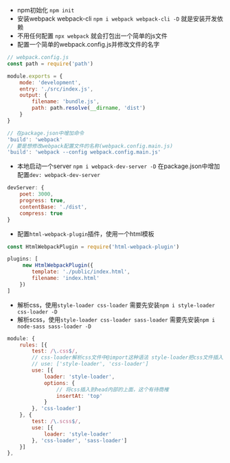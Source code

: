 - npm初始化 `npm init`
- 安装webpack webpack-cli `npm i webpack webpack-cli -D` 就是安装开发依赖
- 不用任何配置 `npx webpack` 就会打包出一个简单的js文件
- 配置一个简单的webpack.config.js并修改文件的名字
``` js
// webpack.config.js
const path = require('path')

module.exports = {
    mode: 'development',
    entry: './src/index.js',
    output: {
        filename: 'bundle.js',
        path: path.resolve(__dirname, 'dist')
    }
}

// 在package.json中增加命令
'build': 'webpack'
// 要是想修改webpack配置文件的名称(webpack.config.main.js)
'build': 'webpack --config webpack.config.main.js'
```

- 本地启动一个server `npm i webpack-dev-server -D` 在package.json中增加配置`dev: webpack-dev-server`
``` js
devServer: {
    poet: 3000,
    progress: true,
    contentBase: './dist',
    compress: true
}
```

- 配置`html-webpack-plugin`插件，使用一个html模板
``` js
const HtmlWebpackPlugin = require('html-webpack-plugin')

plugins: [
     new HtmlWebpackPlugin({
        template: './public/index.html',
        filename: 'index.html'
    })
]
```

- 解析css，使用`style-loader css-loader` 需要先安装`npm i style-loader css-loader -D`
- 解析scss，使用`style-loader css-loader sass-loader` 需要先安装`npm i node-sass sass-loader -D`
``` js
module: {
    rules: [{
        test: /\.css$/,
        // css-loader解析css文件中@import这种语法 style-loader把css文件插入到head标签中
        // use: ['style-loader', 'css-loader']
        use: [{
            loader: 'style-loader',
            options: {
                // 将css插入到head内部的上面，这个有待商榷
                insertAt: 'top'
            }
        }, 'css-loader']
    }, {
        test: /\.scss$/,
        use: [{
            loader: 'style-loader'
        }, 'css-loader', 'sass-loader']
    }]
},
```

